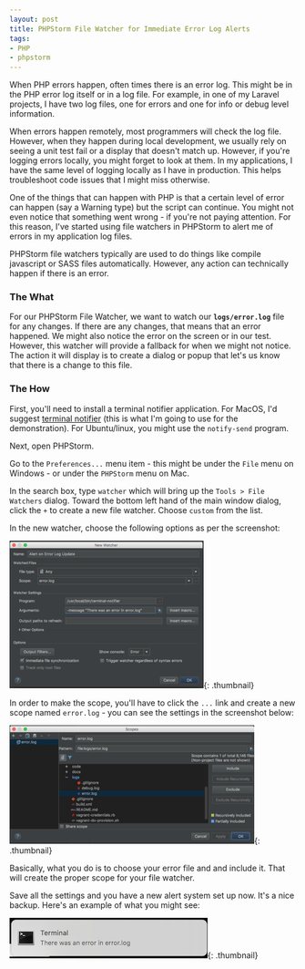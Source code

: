 ```yaml
---
layout: post
title: PHPStorm File Watcher for Immediate Error Log Alerts
tags:
- PHP
- phpstorm
---
```

When PHP errors happen, often times there is an error log.  This might be in the PHP error log itself or in a log file.  For example, in one of my Laravel projects, I have two log files, one for errors and one for info or debug level information.

When errors happen remotely, most programmers will check the log file.  However, when they happen during local development, we usually rely on seeing a unit test fail or a display that doesn't match up.  However, if you're logging errors locally, you might forget to look at them.  In my applications, I have the same level of logging locally as I have in production.  This helps troubleshoot code issues that I might miss otherwise.

One of the things that can happen with PHP is that a certain level of error can happen (say a Warning type) but the script can continue.  You might not even notice that something went wrong - if you're not paying attention.  For this reason, I've started using file watchers in PHPStorm to alert me of errors in my application log files.

PHPStorm file watchers typically are used to do things like compile javascript or SASS files automatically. However, any action can technically happen if there is an error.

### The What

For our PHPStorm File Watcher, we want to watch our **`logs/error.log`** file for any changes.  If there are any changes, that means that an error happened.  We might also notice the error on the screen or in our test.  However, this watcher will provide a fallback for when we might not notice.  The action it will display is to create a dialog or popup that let's us know that there is a change to this file.

### The How

First, you'll need to install a terminal notifier application.  For MacOS, I'd suggest [terminal notifier](https://github.com/julienXX/terminal-notifier) (this is what I'm going to use for the demonstration).  For Ubuntu/linux, you might use the `notify-send` program.  

Next, open PHPStorm.

Go to the `Preferences...` menu item - this might be under the `File` menu on Windows - or under the `PHPStorm` menu on Mac.

In the search box, type `watcher` which will bring up the `Tools > File Watchers` dialog.  Toward the bottom left hand of the main window dialog, click the `+` to create a new file watcher.  Choose `custom` from the list.

In the new watcher, choose the following options as per the screenshot:

[![File Watcher Dialog](/uploads/2017/phpstorm-file-watcher-dialog.thumbnail.png)](/uploads/2017/phpstorm-file-watcher-dialog.png){: .thumbnail}

In order to make the scope, you'll have to click the `...` link and create a new scope named `error.log` - you can see the settings in the screenshot below:

[![File Watcher Scope](/uploads/2017/phpstorm-file-watcher-scope.thumbnail.png)](/uploads/2017/phpstorm-file-watcher-scope.png){: .thumbnail}

Basically, what you do is to choose your error file and and include it.  That will create the proper scope for your file watcher.

Save all the settings and you have a new alert system set up now.  It's a nice backup.  Here's an example of what you might see:

[![Dialog](/uploads/2017/phpstorm-file-watcher-alert.png)](/uploads/2017/phpstorm-file-watcher-alert.png){: .thumbnail}
